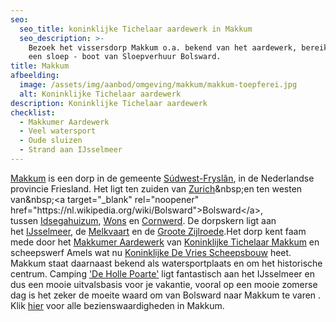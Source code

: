 ```yaml
---
seo:
  seo_title: koninklijke Tichelaar aardewerk in Makkum
  seo_description: >-
    Bezoek het vissersdorp Makkum o.a. bekend van het aardewerk, bereikbaar met
    een sloep - boot van Sloepverhuur Bolsward.
title: Makkum
afbeelding:
  image: /assets/img/aanbod/omgeving/makkum/makkum-toepferei.jpg
  alt: Koninklijke Tichelaar aardewerk
description: Koninklijke Tichelaar aardewerk
checklist:
  - Makkumer Aardewerk
  - Veel watersport
  - Oude sluizen
  - Strand aan IJsselmeer
---
```


<a target="_blank" rel="noopener" href="https://nl.wikipedia.org/wiki/Makkum_(dorp)">Makkum</a>&nbsp;is een dorp in de gemeente&nbsp;<a target="_blank" rel="noopener" href="https://nl.wikipedia.org/wiki/S%C3%BAdwest-Frysl%C3%A2n">S&uacute;dwest-Frysl&acirc;n</a>, in de Nederlandse provincie Friesland. Het ligt ten zuiden van&nbsp;[Zurich](https://nl.wikipedia.org/wiki/Zurich_&#40;Nederland&#41;)&nbsp;en ten westen van&nbsp;<a target="_blank" rel="noopener" href="https://nl.wikipedia.org/wiki/Bolsward">Bolsward</a>, tussen&nbsp;<a target="_blank" rel="noopener" href="https://nl.wikipedia.org/wiki/Idsegahuizum">Idsegahuizum</a>,&nbsp;<a target="_blank" rel="noopener" href="https://nl.wikipedia.org/wiki/Wons">Wons</a>&nbsp;en&nbsp;<a target="_blank" rel="noopener" href="https://nl.wikipedia.org/wiki/Cornwerd">Cornwerd</a>. De dorpskern ligt aan het&nbsp;<a target="_blank" rel="noopener" href="https://nl.wikipedia.org/wiki/IJsselmeer">IJsselmeer</a>, de&nbsp;<a target="_blank" rel="noopener" href="https://nl.wikipedia.org/w/index.php?title=Melkvaart&amp;action=edit&amp;redlink=1">Melkvaart</a>&nbsp;en de&nbsp;<a target="_blank" rel="noopener" href="https://nl.wikipedia.org/w/index.php?title=Groote_Zijlroede&amp;action=edit&amp;redlink=1">Groote Zijlroede</a>.Het dorp kent faam mede door het&nbsp;<a target="_blank" rel="noopener" href="https://nl.wikipedia.org/wiki/Koninklijke_Tichelaar_Makkum">Makkumer Aardewerk</a>&nbsp;van&nbsp;<a target="_blank" rel="noopener" href="https://nl.wikipedia.org/wiki/Koninklijke_Tichelaar_Makkum">Koninklijke Tichelaar Makkum</a>&nbsp;en scheepswerf Amels wat nu&nbsp;<a target="_blank" rel="noopener" href="https://nl.wikipedia.org/wiki/Koninklijke_De_Vries_Scheepsbouw">Koninklijke De Vries Scheepsbouw</a>&nbsp;heet. Makkum staat daarnaast bekend als watersportplaats en om het historische centrum. Camping <a target="_blank" rel="noopener" href="https://www.hollepoarte.nl/nl/">'De Holle Poarte'</a> ligt fantastisch aan het IJsselmeer en dus een mooie uitvalsbasis voor je vakantie, vooral op een mooie zomerse dag is het zeker de moeite waard om van Bolsward naar Makkum te varen . Klik&nbsp;<a target="_blank" rel="noopener" href="https://nl.wikipedia.org/wiki/Lijst_van_rijksmonumenten_in_Makkum">hier</a> voor alle bezienswaardigheden in Makkum.

&nbsp;
